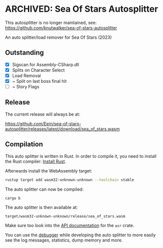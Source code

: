 # ARCHIVED: Sea Of Stars Autosplitter

This autosplitter is no longer maintained, see: https://github.com/knutwalker/sea-of-stars-autosplitter

An auto splitter/load remover for Sea Of Stars (2023)

## Outstanding

- [x] Sigscan for Assembly-CSharp.dll
- [x] Splits on Character Select
- [x] Load Removal
- [x] ~ Split on last boss final hit
- [ ] ~ Story Flags

## Release

The current release will always be at:

https://github.com/Eein/sea-of-stars-autosplitter/releases/latest/download/sea_of_stars.wasm

## Compilation

This auto splitter is written in Rust. In order to compile it, you need to
install the Rust compiler: [Install Rust](https://www.rust-lang.org/tools/install).

Afterwards install the WebAssembly target:
```sh
rustup target add wasm32-unknown-unknown --toolchain stable
```

The auto splitter can now be compiled:
```sh
cargo b
```

The auto splitter is then available at:
```
target/wasm32-unknown-unknown/release/sea_of_stars.wasm
```

Make sure too look into the [API documentation](https://livesplit.org/asr/asr/) for the `asr` crate.

You can use the [debugger](https://github.com/CryZe/asr-debugger) while
developing the auto splitter to more easily see the log messages, statistics,
dump memory and more.

